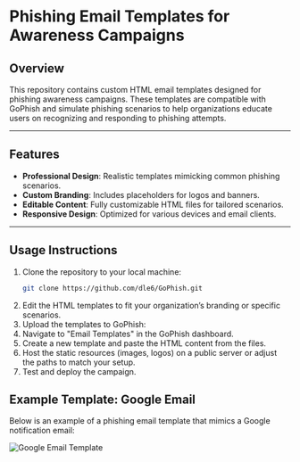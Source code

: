 # **Phishing Email Templates for Awareness Campaigns**

## **Overview**
This repository contains custom HTML email templates designed for phishing awareness campaigns. These templates are compatible with GoPhish and simulate phishing scenarios to help organizations educate users on recognizing and responding to phishing attempts.

---

## **Features**
- **Professional Design**: Realistic templates mimicking common phishing scenarios.
- **Custom Branding**: Includes placeholders for logos and banners.
- **Editable Content**: Fully customizable HTML files for tailored scenarios.
- **Responsive Design**: Optimized for various devices and email clients.

---

## **Usage Instructions**
1. Clone the repository to your local machine:
   ```bash
   git clone https://github.com/dle6/GoPhish.git
2. Edit the HTML templates to fit your organization’s branding or specific scenarios.
3. Upload the templates to GoPhish:
4. Navigate to "Email Templates" in the GoPhish dashboard.
5. Create a new template and paste the HTML content from the files.
6. Host the static resources (images, logos) on a public server or adjust the paths to match your setup.
7. Test and deploy the campaign.


## Example Template: Google Email

Below is an example of a phishing email template that mimics a Google notification email:

![Google Email Template](Screenshots/Google-Email-template.png)
